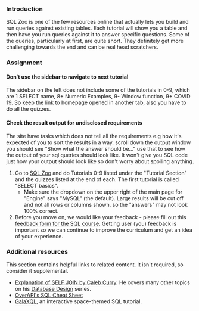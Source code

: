 ### Introduction

SQL Zoo is one of the few resources online that actually lets you build and run queries against existing tables.  Each tutorial will show you a table and then have you run queries against it to answer specific questions.  Some of the queries, particularly at first, are quite short. They definitely get more challenging towards the end and can be real head scratchers.

### Assignment

<div class="lesson-content__panel" markdown="1">

<div class="lesson-note lesson-note--warning" markdown="1">

#### Don't use the sidebar to navigate to next tutorial

The sidebar on the left does not include some of the tutorials in 0-9, which are 1 SELECT name, 8+ Numeric Examples, 9- Window function, 9+ COVID 19.
So keep the link to homepage opened in another tab, also you have to do all the quizzes.

</div>

<div class="lesson-note lesson-note--tip" markdown="1">

#### Check the result output for undisclosed requirements

The site have tasks which does not tell all the requirements e.g how it's expected of you to sort the results in a way.
scroll down the output window you should see "Show what the answer should be..." use that to see how the output of your sql queries should look like. It won't give you SQL code just how your output should look like so don't worry about spoiling anything.

</div>

  1. Go to [SQL Zoo](https://sqlzoo.net/wiki/SQL_Tutorial) and do Tutorials 0-9 listed under the "Tutorial Section" and the quizzes listed at the end of each.  The first tutorial is called "SELECT basics".
      - Make sure the dropdown on the upper right of the main page for "Engine" says "MySQL" (the default).  Large results will be cut off and not all rows or columns shown, so the "answers" may not look 100% correct.
  1. Before you move on, we would like your feedback - please fill out this [feedback form for the SQL course](https://docs.google.com/forms/d/e/1FAIpQLSenvMG6WFbOOEap_biQOwqfbH-j-xsf5Eyv4ir2Rx5FsYSecQ/viewform?usp=sf_link). Getting user (you) feedback is important so we can continue to improve the curriculum and get an idea of your experience.

</div>

### Additional resources

This section contains helpful links to related content. It isn't required, so consider it supplemental.

- [Explanation of SELF JOIN by Caleb Curry](https://www.youtube.com/watch?v=W0p8KP0o8g4). He covers many other topics on his [Database Design](https://www.youtube.com/watch?v=e7Pr1VgPK4w&list=PL_c9BZzLwBRK0Pc28IdvPQizD2mJlgoID) series.
- [OverAPI's SQL Cheat Sheet](http://overapi.com/mysql)
- [GalaXQL](http://sol.gfxile.net/galaxql.html), an interactive space-themed SQL tutorial.
